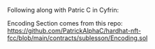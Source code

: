 Following along with Patric C in Cyfrin:

Encoding Section comes from this repo:
https://github.com/PatrickAlphaC/hardhat-nft-fcc/blob/main/contracts/sublesson/Encoding.sol

